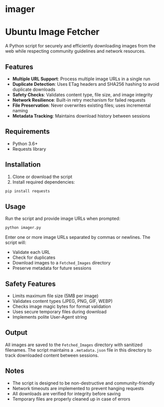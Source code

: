 # imager
# Ubuntu Image Fetcher

A Python script for securely and efficiently downloading images from the web while respecting community guidelines and network resources.

## Features

- **Multiple URL Support**: Process multiple image URLs in a single run
- **Duplicate Detection**: Uses ETag headers and SHA256 hashing to avoid duplicate downloads
- **Safety Checks**: Validates content type, file size, and image integrity
- **Network Resilience**: Built-in retry mechanism for failed requests
- **File Preservation**: Never overwrites existing files; uses incremental naming
- **Metadata Tracking**: Maintains download history between sessions

## Requirements

- Python 3.6+
- Requests library

## Installation

1. Clone or download the script
2. Install required dependencies:
```bash
pip install requests
```

## Usage

Run the script and provide image URLs when prompted:
```bash
python imager.py
```

Enter one or more image URLs separated by commas or newlines. The script will:
- Validate each URL
- Check for duplicates
- Download images to a `Fetched_Images` directory
- Preserve metadata for future sessions

## Safety Features

- Limits maximum file size (5MB per image)
- Validates content types (JPEG, PNG, GIF, WEBP)
- Checks image magic bytes for format validation
- Uses secure temporary files during download
- Implements polite User-Agent string

## Output

All images are saved to the `Fetched_Images` directory with sanitized filenames. The script maintains a `.metadata.json` file in this directory to track downloaded content between sessions.

## Notes

- The script is designed to be non-destructive and community-friendly
- Network timeouts are implemented to prevent hanging requests
- All downloads are verified for integrity before saving
- Temporary files are properly cleaned up in case of errors
